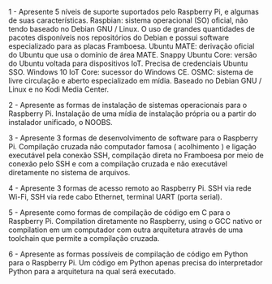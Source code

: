 1 - Apresente 5 níveis de suporte suportados pelo Raspberry Pi, e algumas de suas características.
  Raspbian: sistema operacional (SO) oficial, não tendo baseado no Debian GNU / Linux. 
O uso de grandes quantidades de pacotes disponíveis nos repositórios do 
Debian e possui software especializado para as placas Framboesa.
  Ubuntu MATE: derivação oficial do Ubuntu que usa o domínio de área 
MATE.
  Snappy Ubuntu Core: versão do Ubuntu voltada para dispositivos IoT. 
Precisa de credenciais Ubuntu SSO.
  Windows 10 IoT Core: sucessor do Windows CE.
  OSMC: sistema de livre circulação e aberto especializado em mídia. 
Baseado no Debian GNU / Linux e no Kodi Media Center.

2 - Apresente as formas de instalação de sistemas operacionais para o Raspberry Pi. 
Instalação de uma mídia de instalação própria ou a partir do instalador unificado, o NOOBS.

3 - Apresente 3 formas de desenvolvimento de software para o Raspberry Pi. 
Compilação cruzada não computador famosa ( acolhimento ) e ligação executável pela conexão SSH, 
compilação direta no Framboesa por meio de conexão pelo SSH e com a compilação cruzada e não executável diretamente
no sistema de arquivos.

4 - Apresente 3 formas de acesso remoto ao Raspberry Pi. 
SSH via rede Wi-Fi, SSH via rede cabo Ethernet, terminal UART (porta serial).

5 - Apresente como formas de compilação de código em C para o Raspberry Pi. 
Compilation diretamente no Raspberry, using o GCC nativo or compilation em um computador com outra arquitetura 
através de uma toolchain que permite a compilação cruzada.

6 - Apresente as formas possíveis de compilação de código em Python para o Raspberry Pi. 
Um código em Python apenas precisa do interpretador Python para a arquitetura na qual será executado.
